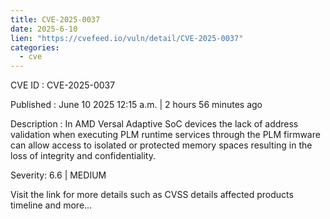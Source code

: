 ```yaml
---
title: CVE-2025-0037
date: 2025-6-10
lien: "https://cvefeed.io/vuln/detail/CVE-2025-0037"
categories:
  - cve
---
```


CVE ID : CVE-2025-0037

Published :  June 10
2025
12:15 a.m. | 2 hours
56 minutes ago

Description : In AMD Versal Adaptive SoC devices
the lack of address validation when executing PLM runtime services through the PLM firmware can allow access to isolated or protected memory spaces
resulting in the loss of integrity and confidentiality.

Severity: 6.6 | MEDIUM

Visit the link for more details
such as CVSS details
affected products
timeline
and more...
